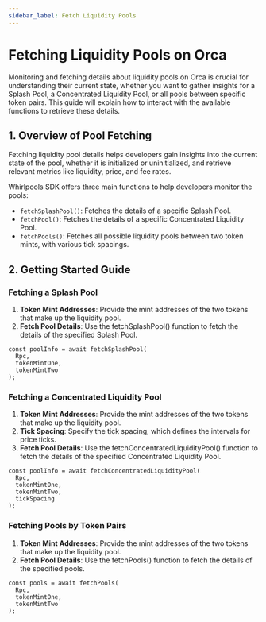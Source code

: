 ```yaml
---
sidebar_label: Fetch Liquidity Pools
---
```


# Fetching Liquidity Pools on Orca

Monitoring and fetching details about liquidity pools on Orca is crucial for understanding their current state, whether you want to gather insights for a Splash Pool, a Concentrated Liquidity Pool, or all pools between specific token pairs. This guide will explain how to interact with the available functions to retrieve these details.

## 1. Overview of Pool Fetching

Fetching liquidity pool details helps developers gain insights into the current state of the pool, whether it is initialized or uninitialized, and retrieve relevant metrics like liquidity, price, and fee rates.

Whirlpools SDK offers three main functions to help developers monitor the pools:
- `fetchSplashPool()`: Fetches the details of a specific Splash Pool.
- `fetchPool()`: Fetches the details of a specific Concentrated Liquidity Pool.
- `fetchPools()`: Fetches all possible liquidity pools between two token mints, with various tick spacings.

## 2. Getting Started Guide

### Fetching a Splash Pool

1. **Token Mint Addresses**: Provide the mint addresses of the two tokens that make up the liquidity pool.
2. **Fetch Pool Details**: Use the fetchSplashPool() function to fetch the details of the specified Splash Pool.

```tsx
const poolInfo = await fetchSplashPool(
  Rpc,
  tokenMintOne,
  tokenMintTwo
);
```

### Fetching a Concentrated Liquidity Pool

1. **Token Mint Addresses**: Provide the mint addresses of the two tokens that make up the liquidity pool.
2. **Tick Spacing**: Specify the tick spacing, which defines the intervals for price ticks.
3. **Fetch Pool Details**: Use the fetchConcentratedLiquidityPool() function to fetch the details of the specified Concentrated Liquidity Pool.

```tsx
const poolInfo = await fetchConcentratedLiquidityPool(
  Rpc,
  tokenMintOne,
  tokenMintTwo,
  tickSpacing
);
```

### Fetching Pools by Token Pairs

1. **Token Mint Addresses**: Provide the mint addresses of the two tokens that make up the liquidity pool.
2. **Fetch Pool Details**: Use the fetchPools() function to fetch the details of the specified pools.

```tsx
const pools = await fetchPools(
  Rpc,
  tokenMintOne,
  tokenMintTwo
);
```